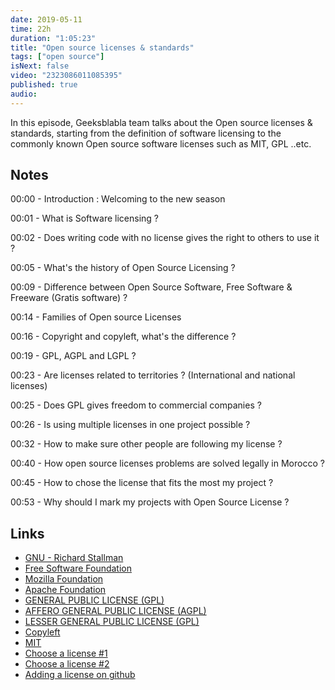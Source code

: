 ```yaml
---
date: 2019-05-11
time: 22h
duration: "1:05:23"
title: "Open source licenses & standards"
tags: ["open source"]
isNext: false
video: "2323086011085395"
published: true
audio:
---
```


In this episode, Geeksblabla team talks about the Open source licenses & standards, starting from the definition of software licensing to the commonly known Open source software licenses such as MIT, GPL ..etc.

## Notes

00:00 - Introduction : Welcoming to the new season

00:01 - What is Software licensing ?

00:02 - Does writing code with no license gives the right to others to use it ?

00:05 - What's the history of Open Source Licensing ?

00:09 - Difference between Open Source Software, Free Software & Freeware (Gratis software) ?

00:14 - Families of Open source Licenses

00:16 - Copyright and copyleft, what's the difference ?

00:19 - GPL, AGPL and LGPL ?

00:23 - Are licenses related to territories ? (International and national licenses)

00:25 - Does GPL gives freedom to commercial companies ?

00:26 - Is using multiple licenses in one project possible ?

00:32 - How to make sure other people are following my license ?

00:40 - How open source licenses problems are solved legally in Morocco ?

00:45 - How to chose the license that fits the most my project ?

00:53 - Why should I mark my projects with Open Source License ?

## Links

- [GNU - Richard Stallman](https://en.wikipedia.org/wiki/GNU_Project)
- [Free Software Foundation](https://www.fsf.org/)
- [Mozilla Foundation](https://foundation.mozilla.org/fr/)
- [Apache Foundation](https://www.apache.org/)
- [GENERAL PUBLIC LICENSE (GPL)](https://www.gnu.org/licenses/gpl-3.0.en.html)
- [AFFERO GENERAL PUBLIC LICENSE (AGPL)](https://www.gnu.org/licenses/agpl-3.0.en.html)
- [LESSER GENERAL PUBLIC LICENSE (GPL)](https://www.gnu.org/licenses/lgpl-3.0.en.html)
- [Copyleft](https://www.copyleft.org/)
- [MIT](https://en.wikipedia.org/wiki/Free_Software_Foundation)
- [Choose a license #1](https://ufal.github.io/public-license-selector/)
- [Choose a license #2](https://choosealicense.com/)
- [Adding a license on github](https://help.github.com/en/articles/adding-a-license-to-a-repository)
